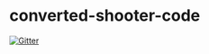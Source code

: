 # converted-shooter-code

[![Gitter](https://badges.gitter.im/FRC1716/converted-shooter-code.svg)](https://gitter.im/FRC1716/converted-shooter-code?utm_source=badge&utm_medium=badge&utm_campaign=pr-badge&utm_content=badge)